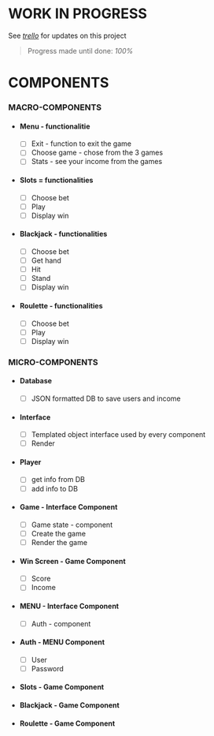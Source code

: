 # WORK IN PROGRESS
See [*trello*](https://trello.com/b/M975Rce7/mds ) for updates on this project
> Progress made until done: *100%*


# COMPONENTS

### MACRO-COMPONENTS
* #### Menu - functionalitie
    - [ ] Exit - function to exit the game
    - [ ] Choose game - chose from the 3 games
    - [ ] Stats - see your income from the games
* #### Slots = functionalities
    - [ ] Choose bet
    - [ ] Play
    - [ ] Display win
* #### Blackjack - functionalities
    - [ ] Choose bet
    - [ ] Get hand
    - [ ] Hit
    - [ ] Stand
    - [ ] Display win
* #### Roulette - functionalities
    - [ ] Choose bet
    - [ ] Play
    - [ ] Display win

### MICRO-COMPONENTS
* #### Database
    - [ ] JSON formatted DB to save users and income
* #### Interface
    - [ ] Templated object interface used by every component
    - [ ] Render 
* #### Player
    - [ ] get info from DB
    - [ ] add info to DB
* #### Game - Interface Component
    - [ ] Game state - component
    - [ ] Create the game
    - [ ] Render the game
* #### Win Screen - Game Component
    - [ ] Score
    - [ ] Income
* #### MENU - Interface Component
    - [ ] Auth - component
* #### Auth - MENU Component
    - [ ] User
    - [ ] Password
* #### Slots - Game Component
* #### Blackjack - Game Component
* #### Roulette - Game Component
